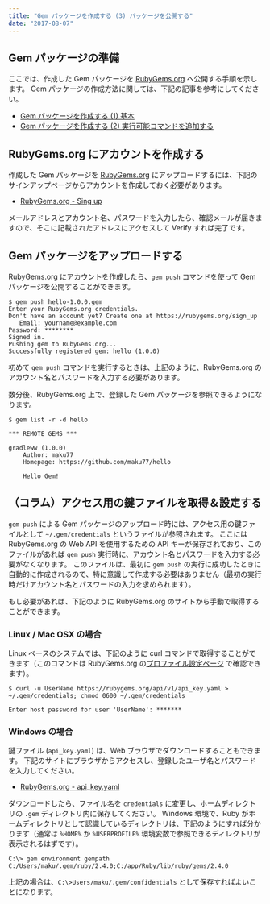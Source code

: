 ```yaml
---
title: "Gem パッケージを作成する (3) パッケージを公開する"
date: "2017-08-07"
---
```


Gem パッケージの準備
----

ここでは、作成した Gem パッケージを [RubyGems.org](https://rubygems.org/) へ公開する手順を示します。
Gem パッケージの作成方法に関しては、下記の記事を参考にしてください。

* [Gem パッケージを作成する (1) 基本](create-gem.html)
* [Gem パッケージを作成する (2) 実行可能コマンドを追加する](create-gem2.html)


RubyGems.org にアカウントを作成する
----

作成した Gem パッケージを [RubyGems.org](https://rubygems.org/) にアップロードするには、下記のサインアップページからアカウントを作成しておく必要があります。

* [RubyGems.org - Sing up](https://rubygems.org/sign_up)

メールアドレスとアカウント名、パスワードを入力したら、確認メールが届きますので、そこに記載されたアドレスにアクセスして Verify すれば完了です。


Gem パッケージをアップロードする
----

RubyGems.org にアカウントを作成したら、`gem push` コマンドを使って Gem パッケージを公開することができます。

~~~
$ gem push hello-1.0.0.gem
Enter your RubyGems.org credentials.
Don't have an account yet? Create one at https://rubygems.org/sign_up
   Email: yourname@example.com
Password: ********
Signed in.
Pushing gem to RubyGems.org...
Successfully registered gem: hello (1.0.0)
~~~

初めて `gem push` コマンドを実行するときは、上記のように、RubyGems.org のアカウント名とパスワードを入力する必要があります。

数分後、RubyGems.org 上で、登録した Gem パッケージを参照できるようになります。

~~~
$ gem list -r -d hello

*** REMOTE GEMS ***

gradleww (1.0.0)
    Author: maku77
    Homepage: https://github.com/maku77/hello

    Hello Gem!
~~~


（コラム）アクセス用の鍵ファイルを取得＆設定する
----

`gem push` による Gem パッケージのアップロード時には、アクセス用の鍵ファイルとして `~/.gem/credentials` というファイルが参照されます。
ここには RubyGems.org の Web API を使用するための API キーが保存されており、このファイルがあれば `gem push` 実行時に、アカウント名とパスワードを入力する必要がなくなります。
このファイルは、最初に `gem push` の実行に成功したときに自動的に作成されるので、特に意識して作成する必要はありません（最初の実行時だけアカウント名とパスワードの入力を求められます）。

もし必要があれば、下記のように RubyGems.org のサイトから手動で取得することができます。

### Linux / Mac OSX の場合

Linux ベースのシステムでは、下記のように curl コマンドで取得することができます（このコマンドは RubyGems.org の[プロファイル設定ページ](https://rubygems.org/profile/edit) で確認できます）。

~~~
$ curl -u UserName https://rubygems.org/api/v1/api_key.yaml > ~/.gem/credentials; chmod 0600 ~/.gem/credentials

Enter host password for user 'UserName': *******
~~~

### Windows の場合

鍵ファイル (`api_key.yaml`) は、Web ブラウザでダウンロードすることもできます。
下記のサイトにブラウザからアクセスし、登録したユーザ名とパスワードを入力してください。

* [RubyGems.org - api_key.yaml](https://rubygems.org/api/v1/api_key.yaml)

ダウンロードしたら、ファイル名を `credentials` に変更し、ホームディレクトリの `.gem` ディレクトリ内に保存してください。
Windows 環境で、Ruby がホームディレクトリとして認識しているディレクトリは、下記のようにすれば分かります（通常は `%HOME%` か `%USERPROFILE%` 環境変数で参照できるディレクトリが表示されるはずです）。

~~~
C:\> gem environment gempath
C:/Users/maku/.gem/ruby/2.4.0;C:/app/Ruby/lib/ruby/gems/2.4.0
~~~

上記の場合は、`C:\>Users/maku/.gem/confidentials` として保存すればよいことになります。

